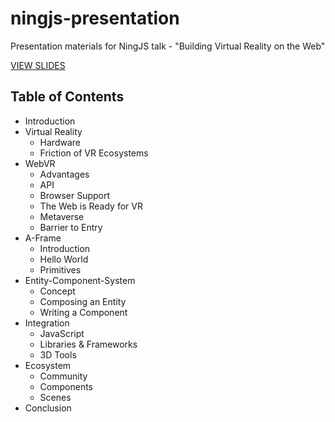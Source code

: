 # ningjs-presentation

Presentation materials for NingJS talk - "Building Virtual Reality on the Web"

[VIEW SLIDES](https://ngokevin.github.io/ningjs-presentation)

## Table of Contents

- Introduction
- Virtual Reality
  - Hardware
  - Friction of VR Ecosystems
- WebVR
  - Advantages
  - API
  - Browser Support
  - The Web is Ready for VR
  - Metaverse
  - Barrier to Entry
- A-Frame
  - Introduction
  - Hello World
  - Primitives
- Entity-Component-System
  - Concept
  - Composing an Entity
  - Writing a Component
- Integration
  - JavaScript
  - Libraries & Frameworks
  - 3D Tools
- Ecosystem
  - Community
  - Components
  - Scenes
- Conclusion
